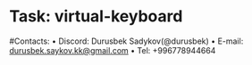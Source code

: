 # Task: virtual-keyboard
#Contacts:
•	Discord: Durusbek Sadykov(@durusbek)
•	E-mail: durusbek.saykov.kk@gmail.com
•	Tel: +996778944664
